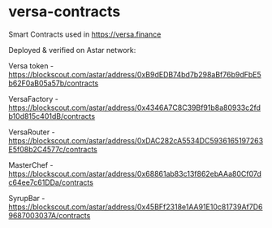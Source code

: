 # versa-contracts
Smart Contracts used in https://versa.finance

Deployed & verified on Astar network:

Versa token - https://blockscout.com/astar/address/0xB9dEDB74bd7b298aBf76b9dFbE5b62F0aB05a57b/contracts

VersaFactory - https://blockscout.com/astar/address/0x4346A7C8C39Bf91b8a80933c2fdb10d815c401dB/contracts

VersaRouter - https://blockscout.com/astar/address/0xDAC282cA5534DC5936165197263E5f08b2C4577c/contracts

MasterChef - https://blockscout.com/astar/address/0x68861ab83c13f862ebAAa80Cf07dc64ee7c61DDa/contracts

SyrupBar - https://blockscout.com/astar/address/0x45BFf2318e1AA91E10c81739Af7D69687003037A/contracts
